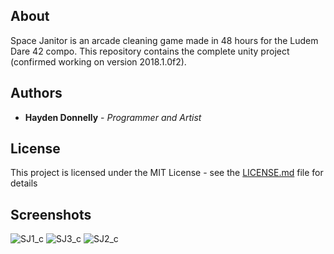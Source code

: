 ## About

Space Janitor is an arcade cleaning game made in 48 hours for the Ludem Dare 42 compo. This repository contains the complete unity project (confirmed working on version 2018.1.0f2).

## Authors

* **Hayden Donnelly** - *Programmer and Artist*

## License

This project is licensed under the MIT License - see the [LICENSE.md](LICENSE.md) file for details

## Screenshots
![SJ1_c](https://user-images.githubusercontent.com/30982485/102819720-086c2480-43a2-11eb-9aea-76b42ff3a486.png)
![SJ3_c](https://user-images.githubusercontent.com/30982485/102819723-0904bb00-43a2-11eb-9fd4-7f08dda226d6.png)
![SJ2_c](https://user-images.githubusercontent.com/30982485/102819721-0904bb00-43a2-11eb-825b-3874d5a048c6.png)
